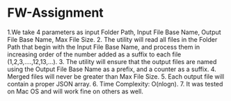 # FW-Assignment
1.We take 4 parameters as input Folder Path, Input File Base Name, Output File Base Name, Max File Size.
2. The utility will read all files in the Folder Path that begin with the Input File Base Name, and process them in increasing order of the number added as a suffix to each file (1,2,3,....,12,13,...).
3. The utility will ensure that the output files are named using the Output File Base Name as a prefix, and a counter as a suffix.
4. Merged files will never be greater than Max File Size.
5. Each output file will contain a proper JSON array.
6. Time Complexity: O(nlogn).
7. It was tested on Mac OS and will work fine on others as well.

